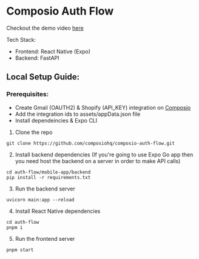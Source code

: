 # Composio Auth Flow

Checkout the demo video [here](https://youtu.be/2X-INVmI3Go)

Tech Stack: 
- Frontend: React Native (Expo)
- Backend: FastAPI

## Local Setup Guide:

### Prerequisites:
- Create Gmail (OAUTH2) & Shopify (API_KEY) integration on [Composio](https://app.composio.dev)
- Add the integration ids to assets/appData.json file
- Install dependeincies & Expo CLI 

1. Clone the repo
```
git clone https://github.com/composiohq/composio-auth-flow.git
```
2. Install backend dependencies (If you're going to use Expo Go app then you need host the backend on a server in order to make API calls)
```
cd auth-flow/mobile-app/backend
pip install -r requirements.txt
```
3. Run the backend server
```
uvicorn main:app --reload
```
4. Install React Native dependencies
```
cd auth-flow
pnpm i 
```
5. Run the frontend server
```
pnpm start
```
